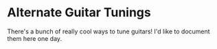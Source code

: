 
# Alternate Guitar Tunings

There's a bunch of really cool ways to tune guitars! I'd like to document them here one day.
